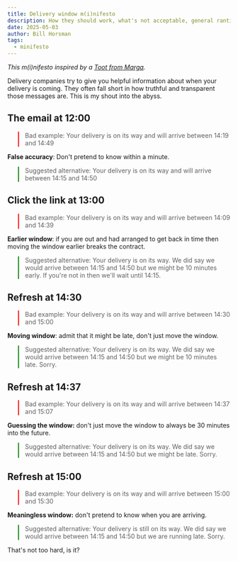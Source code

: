 ```yaml
---
title: Delivery window m(i)nifesto
description: How they should work, what's not acceptable, general ranting
date: 2025-05-03
author: Bill Horsman
tags:
  - minifesto
---
```


<style>
  .bad {
    border-color: red;
    border-width: 2px;
  }
  .good {
    border-color: green;
    border-width: 2px;
  }
</style>

_This m(i)nifesto inspired by a [Toot from Marga](https://social.lol/@whakkee/114421197636500320)._


Delivery companies try to give you helpful information about when your delivery is coming. They often fall short in how truthful and transparent those messages are. This is my shout into the abyss.

## The email at 12:00

<blockquote class="bad">
  <span class="sr-only">Bad example:</span>
  Your delivery is on its way and will arrive between 14:19 and 14:49
</blockquote>

**False accuracy**: Don't pretend to know within a minute.

<blockquote class="good">
  <span class="sr-only">Suggested alternative:</span>
  Your delivery is on its way and will arrive between 14:15 and 14:50
</blockquote>

## Click the link at 13:00

<blockquote class="bad">
  <span class="sr-only">Bad example:</span>
  Your delivery is on its way and will arrive between 14:09 and 14:39
</blockquote>

**Earlier window**: if you are out and had arranged to get back in time then moving the window earlier breaks the contract. 

<blockquote class="good">
  <span class="sr-only">Suggested alternative:</span>
  Your delivery is on its way. We did say we would arrive between 14:15 and 14:50 but we might be 10 minutes early. If you're not in then we'll wait until 14:15.
</blockquote>

## Refresh at 14:30

<blockquote class="bad">
  <span class="sr-only">Bad example:</span>
  Your delivery is on its way and will arrive between 14:30 and 15:00 
</blockquote>

**Moving window**: admit that it might be late, don't just move the window. 

<blockquote class="good">
  <span class="sr-only">Suggested alternative:</span>
  Your delivery is on its way. We did say we would arrive between 14:15 and 14:50 but we might be 10 minutes late. Sorry.
</blockquote>

## Refresh at 14:37

<blockquote class="bad">
  <span class="sr-only">Bad example:</span>
  Your delivery is on its way and will arrive between 14:37 and 15:07 
</blockquote>

**Guessing the window:** don't just move the window to always be 30 minutes into the future.

<blockquote class="good">
  <span class="sr-only">Suggested alternative:</span>
  Your delivery is on its way. We did say we would arrive between 14:15 and 14:50 but we might be late. Sorry.
</blockquote>

## Refresh at 15:00

<blockquote class="bad">
  <span class="sr-only">Bad example:</span>
  Your delivery is on its way and will arrive between 15:00  and 15:30
</blockquote>

**Meaningless window:** don't pretend to know when you are arriving.

<blockquote class="good">
  <span class="sr-only">Suggested alternative:</span>
  Your delivery is still on its way. We did say we would arrive between 14:15 and 14:50 but we are running late. Sorry.
</blockquote>

That's not too hard, is it?
